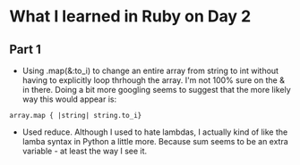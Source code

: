 # What I learned in Ruby on Day 2

## Part 1

- Using .map(&:to_i) to change an entire array from string to int without having to explicitly loop thrhough the array. I'm not 100% sure on the & in there. Doing a bit more googling seems to suggest that the more likely way this would appear is:

```
array.map { |string| string.to_i}
```

- Used reduce. Although I used to hate lambdas, I actually kind of like the lamba syntax in Python a little more. Because sum seems to be an extra variable - at least the way I see it. 
